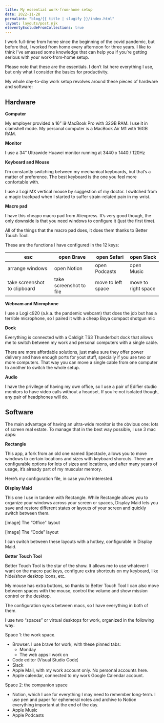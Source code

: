 ```yaml
---
title: My essential work-from-home setup
date: 2022-11-28
permalink: "blog/{{ title | slugify }}/index.html"
layout: layouts/post.njk
eleventyExcludeFromCollections: true
---
```


I work full-time from home since the beginning of the covid pandemic, but before that, I worked from home every afternoon for three years. I like to think I’ve amassed some knowledge that can help you if you’re getting serious with your work-from-home setup.

<!-- more -->

Please note that these are the essentials. I don’t list here everything I use, but only what I consider the basics for productivity.

My whole day-to-day work setup revolves around these pieces of hardware and software:

## Hardware

**Computer**

My employer provided a 16” i9 MacBook Pro with 32GB RAM. I use it in clamshell mode. My personal computer is a MacBook Air M1 with 16GB RAM.

**Monitor**

I use a 34” Ultrawide Huawei monitor running at 3440 x 1440 / 120Hz

**Keyboard and Mouse**

I’m constantly switching between my mechanical keyboards, but that’s a matter of preference. The best keyboard is the one you feel more confortable with.

I use a Logi MX vertical mouse by suggestion of my doctor. I switched from a magic trackpad when I started to suffer strain-related pain in my wrist.

**Macro pad**

I have this cheapo macro pad from Aliexpress. It’s very good though, the only downside is that you need windows to configure it (just the first time).

All of the things that the macro pad does, it does them thanks to Better Touch Tool.

These are the functions I have configured in the 12 keys:

| esc | open Brave | open Safari | open Slack |
| --- | --- | --- | --- |
| arrange windows | open Notion | open Podcasts | open Music |
| take screenshot to clipboard | take screenshot to file | move to left space | move to right space |

**Webcam and Microphone**

I use a Logi c920 (a.k.a. the pandemic webcam) that does the job but has a terrible microphone, so I paired it with a cheap Boya compact shotgun mic

**Dock**

Everything is connected with a Caldigit TS3 Thunderbolt dock that allows me to switch between my work and personal computers with a single cable.

There are more affordable solutions, just make sure they offer power delivery and have enough ports for yout stuff, specially if you use two or more computers. That way you can move a single cable from one computer to another to switch the whole setup.

**Audio**

I have the privilege of having my own office, so I use a pair of Edifier studio monitors to have video calls without a headset. If you’re not isolated though, any pair of headphones will do.

## Software

The main advantage of having an ultra-wide monitor is the obvious one: lots of screen real estate. To manage that in the best way possible, I use 3 mac apps:

**Rectangle**

This app, a fork from an old one named Spectacle, allows you to move windows to certain locations and sizes with keyboard shorcuts. There are configurable options for lots of sizes and locations, and after many years of usage, it’s already part of my muscular memory.

Here’s my configuration file, in case you’re interested.

**Display Maid**

This one I use in tandem with Rectangle. While Rectangle allows you to organize your windows across your screen or spaces, Display Maid lets you save and restore different states or layouts of your screen and quickly switch between them.

[image] The “Office” layout

[image] The “Code” layout

I can switch between these layouts with a hotkey, configurable in Display Maid.

**Better Touch Tool**

Better Touch Tool is the star of the show. It allows me to use whatever I want on the macro pad keys, configure extra shortcuts on my keyboard, like hide/show desktop icons, etc. 

My mouse has extra buttons, so thanks to Better Touch Tool I can also move between spaces with the mouse, control the volume and show mission control or the desktop.

The configuration syncs between macs, so I have everything in both of them.

I use two “spaces” or virtual desktops for work, organized in the following way:

Space 1: the work space.

- Browser. I use brave for work, with these pinned tabs:
    - Monday
    - The web apps I work on
- Code editor (Visual Studio Code)
- Slack
- Apple Mail, with my work account only. No personal accounts here.
- Apple calendar, connected to my work Google Calendar account.

Space 2: the companion space

- Notion, which I use for everything I may need to remember long-term. I use pen and paper for ephemeral notes and archive to Notion everything important at the end of the day.
- Apple Music
- Apple Podcasts